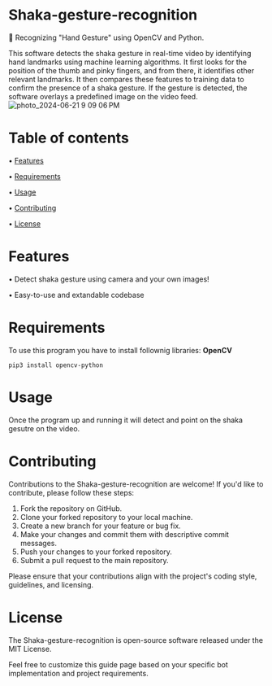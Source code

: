 # Shaka-gesture-recognition
🤙 Recognizing "Hand Gesture" using OpenCV and Python.

This software detects the shaka gesture in real-time video by identifying hand landmarks using machine learning algorithms. It first looks for the position of the thumb and pinky fingers, and from there, it identifies other relevant landmarks. It then compares these features to training data to confirm the presence of a shaka gesture. If the gesture is detected, the software overlays a predefined image on the video feed.
![photo_2024-06-21 9 09 06 PM](https://github.com/z1ppyyy/Shaka-gesture-recognition/assets/139076325/3cfda19a-fb94-4474-9f8a-798fc4eb6d6f)

# Table of contents
• [Features](https://github.com/z1ppyyy/Shaka-gesture-recognition#features) 

• [Requirements](https://github.com/z1ppyyy/Shaka-gesture-recognition#requirements)

• [Usage](https://github.com/z1ppyyy/Shaka-gesture-recognition#usage)

• [Contributing](https://github.com/z1ppyyy/Shaka-gesture-recognition#contributing)

• [License](https://github.com/z1ppyyy/Shaka-gesture-recognition#license)
# Features
• Detect shaka gesture using camera and your own images!

• Easy-to-use and extandable codebase

# Requirements
To use this program you have to install follownig libraries: <b>OpenCV</b>
```shell
pip3 install opencv-python
```

# Usage
Once the program up and running it will detect and point on the shaka gesutre on the video.

# Contributing
Contributions to the Shaka-gesture-recognition are welcome! If you'd like to contribute, please follow these steps:

1. Fork the repository on GitHub.
2. Clone your forked repository to your local machine.
3. Create a new branch for your feature or bug fix.
4. Make your changes and commit them with descriptive commit messages.
5. Push your changes to your forked repository.
6. Submit a pull request to the main repository.

Please ensure that your contributions align with the project's coding style, guidelines, and licensing.

# License
The Shaka-gesture-recognition is open-source software released under the MIT License.

Feel free to customize this guide page based on your specific bot implementation and project requirements.
